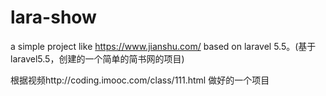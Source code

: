 # lara-show
a simple project like https://www.jianshu.com/ based on laravel 5.5。(基于laravel5.5，创建的一个简单的简书网的项目)

根据视频http://coding.imooc.com/class/111.html 做好的一个项目
